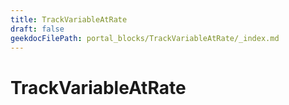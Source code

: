 ```yaml
---
title: TrackVariableAtRate
draft: false
geekdocFilePath: portal_blocks/TrackVariableAtRate/_index.md
---
```

# TrackVariableAtRate